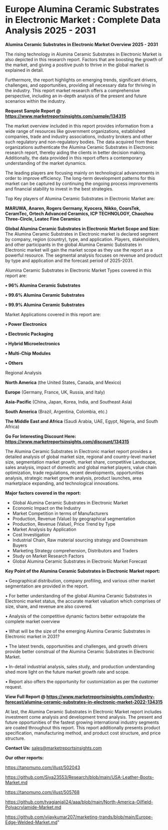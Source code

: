  # Europe Alumina Ceramic Substrates in Electronic Market : Complete Data Analysis 2025 - 2031

<Strong> Alumina Ceramic Substrates in Electronic Market Overview 2025 - 2031</strong>

The rising technology in Alumina Ceramic Substrates in Electronic Market is also depicted in this research report. Factors that are boosting the growth of the market, and giving a positive push to thrive in the global market is explained in detail.

Furthermore, the report highlights on emerging trends, significant drivers, challenges, and opportunities, providing all necessary data for thriving in the industry. This report market research offers a comprehensive perspective, including an in-depth analysis of the present and future scenarios within the industry.

<strong>Request Sample Report @ <a href=https://www.marketreportsinsights.com/sample/134315>https://www.marketreportsinsights.com/sample/134315</a></strong>

The market overview included in this report provides information from a wide range of resources like government organizations, established companies, trade and industry associations, industry brokers and other such regulatory and non-regulatory bodies. The data acquired from these organizations authenticate the Alumina Ceramic Substrates in Electronic research report, thereby aiding the clients in better decision making. Additionally, the data provided in this report offers a contemporary understanding of the market dynamics.

The leading players are focusing mainly on technological advancements in order to improve efficiency. The long-term development patterns for this market can be captured by continuing the ongoing process improvements and financial stability to invest in the best strategies.

Top Key players of Alumina Ceramic Substrates in Electronic Market are:

<strong>MARUWA, Anaren, Rogers Germany, Kyocera, Nikko, CoorsTek, CeramTec, Ortech Advanced Ceramics, ICP TECHNOLOGY, Chaozhou Three-Circle, Leatec Fine Ceramics</strong>

<strong><b>Global Alumina Ceramic Substrates in Electronic Market Scope and Size:</b></strong>
The Alumina Ceramic Substrates in Electronic market is declared segment by company, region (country), type, and application. Players, stakeholders, and other participants in the global Alumina Ceramic Substrates in Electronic market will gain the market scope as they use the report as a powerful resource. The segmental analysis focuses on revenue and product by type and application and the forecast period of 2025-2031.

Alumina Ceramic Substrates in Electronic Market Types covered in this report are:

<strong>• 96% Alumina Ceramic Substrates

• 99.6% Alumina Ceramic Substrates

• 99.9% Alumina Ceramic Substrates</strong>

Market Applications covered in this report are:

<strong>• Power Electronics

• Electronic Packaging

• Hybrid Microelectronics

• Multi-Chip Modules

• Others</strong> 

Regional Analysis

<strong>North America</strong> (the United States, Canada, and Mexico)

<strong>Europe</strong> (Germany, France, UK, Russia, and Italy)

<strong>Asia-Pacific</strong> (China, Japan, Korea, India, and Southeast Asia)

<strong>South America</strong> (Brazil, Argentina, Colombia, etc.)

<strong>The Middle East and Africa</strong> (Saudi Arabia, UAE, Egypt, Nigeria, and South Africa)

<strong>Go For Interesting Discount Here: <a href=https://www.marketreportsinsights.com/discount/134315>https://www.marketreportsinsights.com/discount/134315</a></strong>

The Alumina Ceramic Substrates in Electronic market report provides a detailed analysis of global market size, regional and country-level market size, segmentation market growth, market share, competitive Landscape, sales analysis, impact of domestic and global market players, value chain optimization, trade regulations, recent developments, opportunities analysis, strategic market growth analysis, product launches, area marketplace expanding, and technological innovations.

<strong><b>Major factors covered in the report:</b></strong>
<ul>
  <li>Global Alumina Ceramic Substrates in Electronic Market </li>
  <li>Economic Impact on the Industry</li>
  <li>Market Competition in terms of Manufacturers</li>
  <li>Production, Revenue (Value) by geographical segmentation</li>
  <li>Production, Revenue (Value), Price Trend by Type</li>
  <li>Market Analysis by Application</li>
  <li>Cost Investigation</li>
  <li>Industrial Chain, Raw material sourcing strategy and Downstream Buyers</li>
  <li>Marketing Strategy comprehension, Distributors and Traders</li>
  <li>Study on Market Research Factors</li>
  <li>Global Alumina Ceramic Substrates in Electronic Market Forecast</li>
</ul>

<strong><b>Key Point of the Alumina Ceramic Substrates in Electronic Market report:</b></strong>

• Geographical distribution, company profiling, and various other market segmentation are provided in the report.

• For better understanding of the global Alumina Ceramic Substrates in Electronic market status, the accurate market valuation which comprises of size, share, and revenue are also covered.

• Analysis of the competitive dynamic factors better extrapolate the complete market overview

• What will be the size of the emerging Alumina Ceramic Substrates in Electronic market in 2031?

• The latest trends, opportunities and challenges, and growth drivers provide better construal of the Alumina Ceramic Substrates in Electronic Market.

• In-detail industrial analysis, sales study, and production understanding shed more light on the future market growth rate and scope.

• Report also offers the opportunity for customization as per the customer request.

<strong><b>View Full Report @ <a href=https://www.marketreportsinsights.com/industry-forecast/alumina-ceramic-substrates-in-electronic-market-2022-134315>https://www.marketreportsinsights.com/industry-forecast/alumina-ceramic-substrates-in-electronic-market-2022-134315</a></b></strong>


At last, the Alumina Ceramic Substrates in Electronic Market report includes investment come analysis and development trend analysis. The present and future opportunities of the fastest growing international industry segments are coated throughout this report. This report additionally presents product specification, manufacturing method, and product cost structure, and price structure.

<strong>Contact Us:</strong>
sales@marketreportsinsights.com

<strong>Our other reports:</strong>

<a href=https://tanomuno.com/illust/502043>https://tanomuno.com/illust/502043</a>

<a href=https://github.com/Siya23553/Research/blob/main/USA-Leather-Boots-Market.md>https://github.com/Siya23553/Research/blob/main/USA-Leather-Boots-Market.md</a>

<a href=https://tanomuno.com/illust/505768>https://tanomuno.com/illust/505768</a>

<a href=https://github.com/tyagianjali24/aaa/blob/main/North-America-Oilfield-Polyacrylamide-Market.md>https://github.com/tyagianjali24/aaa/blob/main/North-America-Oilfield-Polyacrylamide-Market.md</a>

<a href=https://github.com/vijaykumar207/marketing-trands/blob/main/Europe-Edge-Welded-Market.md>https://github.com/vijaykumar207/marketing-trands/blob/main/Europe-Edge-Welded-Market.md</a>"
